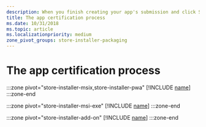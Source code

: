 ```yaml
---
description: When you finish creating your app's submission and click Submit to the Store, the submission enters the certification step.
title: The app certification process
ms.date: 10/31/2018
ms.topic: article
ms.localizationpriority: medium
zone_pivot_groups: store-installer-packaging
---
```


# The app certification process

:::zone pivot="store-installer-msix,store-installer-pwa"
[!INCLUDE [name](../../../includes/store/msix/app-certification-process.md)]
:::zone-end

:::zone pivot="store-installer-msi-exe"
[!INCLUDE [name](../../../includes/store/msi/app-certification-process.md)]
:::zone-end

:::zone pivot="store-installer-add-on"
[!INCLUDE [name](../../../includes/store/add-on/app-certification-process.md)]
:::zone-end
